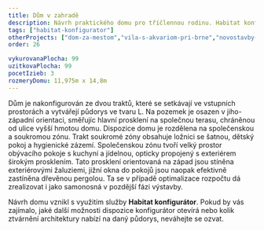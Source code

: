 ```yaml
---
title: Dům v zahradě
description: Návrh praktického domu pro tříčlennou rodinu. Habitat konfigurátor nám umožnil jednoduše zkombinovat půdorys bez velikostních kompromisů s rozpočtově optimalizovaným zevnějškem domu. V architektuře jsme vybrali konstrukčně jednoduché detaily a vkusnou kompozici hmot s plochou nebo sedlovou střechou. Nevytápěné podkroví je využito jako velký úložný prostor.
tags: ["habitat-konfigurator"]
otherProjects: ["dom-za-mestom","vila-s-akvariom-pri-brne","novostavby-na-kysuciach"]
order: 26

vykurovanaPlocha: 99
uzitkovaPlocha: 99
pocetIzieb: 3
rozmeryDomu: 11,975m x 14,8m
---
```


Dům je nakonfigurován ze dvou traktů, které se setkávají ve vstupních prostorách a vytvářejí půdorys ve tvaru L. Na pozemek je osazen v jiho-západní orientaci, směřujíc hlavní prosklení na společnou terasu, chráněnou od ulice vyšší hmotou domu. Dispozice domu je rozdělena na společenskou a soukromou zónu. Trakt soukromé zóny obsahuje ložnici se šatnou, dětský pokoj a hygienické zázemí. Společenskou zónu tvoří velký prostor obývacího pokoje s kuchyní a jídelnou, opticky propojený s exteriérem širokým prosklením. Tato prosklení orientovaná na západ jsou stíněna exteriérovými žaluziemi, jižní okna do pokojů jsou naopak efektivně zastíněna dřevěnou pergolou. Ta se v případě optimalizace rozpočtu dá zrealizovat i jako samonosná v pozdější fázi výstavby.

Návrh domu vznikl s využitím služby <strong>Habitat konfigurátor</strong>. Pokud by vás zajímalo, jaké další možnosti dispozice konfigurátor otevírá nebo kolik ztvárnění architektury nabízí na daný půdorys, neváhejte se ozvat.